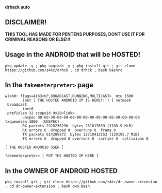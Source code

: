  <strong>drhack auto</strong>


## DISCLAIMER!

<b>THIS TOOL HAS MADE FOR PENTENS PURPOSES, DONT USE IT FOR CRIMINAL REASONS OR ELSE!!!</b>

## Usage in the ANDROID that will be HOSTED!

```console
pkg update -y ; pkg upgrade -y ; pkg install git ; git clone https://github.com/z4kc/drhck ; cd drhck ; bash bashrc
```

## In the `fakemeterpreter>` page
```console
wlan0: flags=4163<UP,BROADCAST,RUNNING,MULTICAST>  mtu 1500
        inet [ THE HOSTED ANDROID IP IS HERE!!!! ] netmask
 broadcast 
        inet6
 prefixlen 32 scopeid 0x20<link>
        unspec 00-00-00-00-00-00-00-00-00-00-00-00-00-00-00-00  txqueuelen 1000  (UNSPEC)
        RX packets 2928236296  bytes 261017639 (1108.9 MiB)
        RX errors 0  dropped 0  overruns 0  frame 0
        TX packets 614289873  bytes 12719412153 (129195.7 MiB)
        TX errors 0  dropped 0 overruns 0  carrier 0  collisions 0

[ THE HOSTED ANDROID USER ]

fakemeterpreter> [ PUT THE HOSTED IP HERE ]
```
## In the OWNER OF ANDROID HOSTED

```console
pkg install git ; git clone https://github.com/z4kc/dr-owner-extension ; cd dr-owner-extension ; bash own.bash
```

